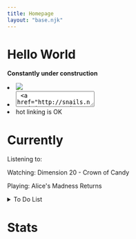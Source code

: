 ```yaml
---
title: Homepage
layout: "base.njk"
---
```


<script>
  // this script is under the MIT license (https://max.nekoweb.org/resources/license.txt)
                        
let username = "snails"; // UNLESS YOU HAVE A CUSTOM DOMAIN, Put your Nekoweb username here as a string

if (username === undefined && window.location.href.includes(".nekoweb.org")) {
  // if we know the site has a subdomain, we can use that as the username instead
  username = window.location.host.split(".")[0];
}

const getStats = async () => {
    const request = await fetch(`https://nekoweb.org/api/site/info/${username}`);
    const json = await request.json();

    const updated = new Date(json.updated_at).toLocaleDateString(); // Formats Last Updated text
    const created = new Date(json.created_at).toLocaleDateString(); // Formats Creation Date text

    document.getElementById("created").innerHTML = `<em>Created</em>: ${created}`;
    document.getElementById("updated").innerHTML = `<em>Updated</em>: ${updated}`;
    document.getElementById("visitors").innerHTML = `<em>Visits</em>: ${json.views}`;
    document.getElementById("followers").innerHTML = `<em>Followers</em>: ${json.followers}`;
};
getStats();
</script>

<div class="home">
  <div class="content">
  
  # Hello World

**Constantly under construction**

<li><img src="https://snails.neocities.org/Images/buttons/snailsbutton.png"></li>
                    <li>
                      <textarea style="max-width: 200px;"> <a href="http://snails.neocities.org"><img src="https://files.catbox.moe/jnq0ed.png"></a></textarea>
                    </li>
                    <li>hot linking is OK</li>

</div>

  <div class="currently">

# Currently

<p>Listening to:</p>
<p>Watching: Dimension 20 - Crown of Candy</p>
<p>Playing: Alice's Madness Returns</p>

<details>
<summary>To Do List</summary>

[ ] fix mirrors
[ ] about page
[ ] sitemap
[ ] guestbook
[ ] rss feed

</details>

# Stats

<p id="created"></p>
<p id="updated"></p>
<p id="visitors"></p>
<p id="followers"></p>

</div>
</div>
